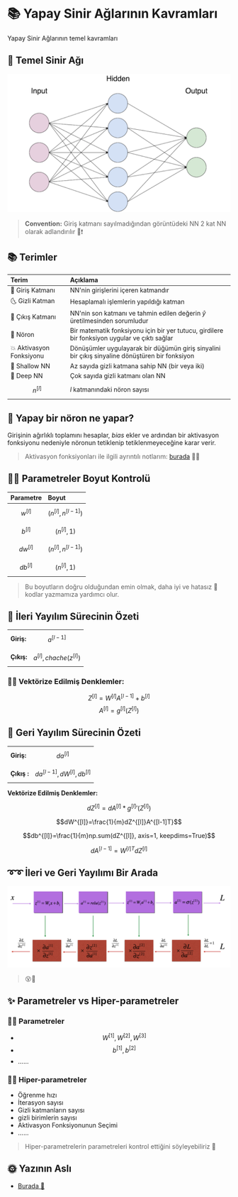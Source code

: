 # 📚 Yapay Sinir Ağlarının Kavramları

Yapay Sinir Ağlarının temel kavramları

## 🍭 Temel Sinir Ağı

![](../.gitbook/assets/BasicANN.png)

> **Convention:** Giriş katmanı sayılmadığından görüntüdeki NN 2 kat NN olarak adlandırılır 📢❗

## 📚 Terimler

| Terim | Açıklama |
| :--- | :--- |
| 🌚 Giriş Katmanı | NN'nin girişlerini içeren katmandır |
| 🌜 Gizli Katman | Hesaplamalı işlemlerin yapıldığı katman |
| 🌝 Çıkış Katmanı | NN'nin son katmanı ve tahmin edilen değerin _ŷ_ üretilmesinden sorumludur |
| 🧠 Nöron | Bir matematik fonksiyonu için bir yer tutucu, girdilere bir fonksiyon uygular ve çıktı sağlar |
| 💥 Aktivasyon Fonksiyonu | Dönüşümler uygulayarak bir düğümün giriş sinyalini bir çıkış sinyaline dönüştüren bir fonksiyon |
| 👶 Shallow NN | Az sayıda gizli katmana sahip NN \(bir veya iki\) |
| 💪 Deep NN | Çok sayıda gizli katmanı olan NN |
| $$n^{[l]}$$ | _l_ katmanındaki nöron sayısı |

## 🧠 Yapay bir nöron ne yapar?

Girişinin ağırlıklı toplamını hesaplar, _bias_ ekler ve ardından bir aktivasyon fonksiyonu nedeniyle nöronun tetiklenip tetiklenmeyeceğine karar verir.

> Aktivasyon fonksiyonları ile ilgili ayrıntılı notlarım: [burada](https://github.com/asmaamirkhan/DeepLearningNotes-tr/tree/e17776b1b8771d34c5ad3be2b028a41ce37fe32c/0-NNKavramları/3-AktivasyonFonksiyonları.md) 👩‍🏫

## 👩‍🔧 Parametreler Boyut Kontrolü

| Parametre | Boyut |
| :--- | :--- |
| $$w^{[l]}$$ | $$(n^{[l]},n^{[l-1]})$$ |
| $$b^{[l]}$$ | $$(n^{[l]},1)$$ |
| $$dw^{[l]}$$ | $$(n^{[l]},n^{[l-1]})$$ |
| $$db^{[l]}$$ | $$(n^{[l]},1)$$ |

> Bu boyutların doğru olduğundan emin olmak, daha iyi ve hatasız 🐛 kodlar yazmamıza yardımcı olur.

## 🎈 İleri Yayılım Sürecinin Özeti

|  |  |
| :--- | :--- |
| **Giriş:** | $$a^{[l-1]}$$ |
| **Çıkış:** | $$a^{[l]}, chache (z^{[l]})$$ |

### 👩‍🔧 Vektörize Edilmiş Denklemler:

$$Z^{[l]} =W^{[l]}A^{[l-1]}+b^{[l]}$$ $$A^{[l]} = g^{[l]}(Z^{[l]})$$

## 🎈 Geri Yayılım Sürecinin Özeti

|  |  |
| :--- | :--- |
| **Giriş:** | $$da^{[l]}$$ |
| **Çıkış :** | $$da^{[l-1]}, dW^{[l]}, db^{[l]}$$ |

**Vektörize Edilmiş Denklemler:**

$$dZ^{[l]}=dA^{[l]} * {g^{[l]}}'(Z^{[l]})$$

$$dW^{[l]}=\frac{1}{m}dZ^{[l]}A^{[l-1]T}$$

$$db^{[l]}=\frac{1}{m}np.sum(dZ^{[l]}, axis=1, keepdims=True)$$

$$dA^{[l-1]}=W^{[l]T}dZ^{[l]}$$

## ➰➰ İleri ve Geri Yayılımı Bir Arada

![](../.gitbook/assets/ForBackSummary.png)

> 😵🤕

## ✨ Parametreler vs Hiper-parametreler

### 👩‍🏫 Parametreler

* $$W^{[1]}, W^{[2]}, W^{[3]}$$
* $$b^{[1]}, b^{[2]}$$
* ......

### 👩‍🔧 Hiper-parametreler

* Öğrenme hızı
* İterasyon sayısı
* Gizli katmanların sayısı
* gizli birimlerin sayısı
* Aktivasyon Fonksiyonunun Seçimi 
* ......

> Hiper-parametrelerin parametreleri kontrol ettiğini söyleyebiliriz 🤔

## 🌞 Yazının Aslı

* [Burada 🐾](https://dl.asmaamir.com/0-nnconcepts/3-nnconcepts)

